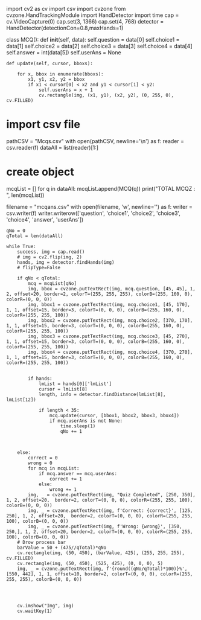 import cv2 as cv
import csv
import cvzone
from cvzone.HandTrackingModule import HandDetector
import time
cap = cv.VideoCapture(0)
cap.set(3, 1366)
cap.set(4, 768)
detector = HandDetector(detectionCon=0.8,maxHands=1)

class MCQ():
    def __init__(self, data):
        self.question = data[0]
        self.choice1 = data[1]
        self.choice2 = data[2]
        self.choice3 = data[3]
        self.choice4 = data[4]
        self.answer = int(data[5])
        self.userAns = None

    def update(self, cursor, bboxs):

        for x, bbox in enumerate(bboxs):
            x1, y1, x2, y2 = bbox
            if x1 < cursor[0] < x2 and y1 < cursor[1] < y2:
                self.userAns = x + 1
                cv.rectangle(img, (x1, y1), (x2, y2), (0, 255, 0), cv.FILLED)

# import csv file
pathCSV = "Mcqs.csv"
with open(pathCSV, newline='\n') as f:
    reader = csv.reader(f)
    dataAll = list(reader)[1:]

# create object
mcqList = []
for q in dataAll:
    mcqList.append(MCQ(q))
print("TOTAL MCQZ : ", len(mcqList))

filename = "mcqans.csv"
with open(filename, 'w', newline='') as f:
    writer = csv.writer(f)
    writer.writerow(['question', 'choice1', 'choice2', 'choice3', 'choice4', 'answer', 'userAns'])

    qNo = 0
    qTotal = len(dataAll)

    while True:
        success, img = cap.read()
        # img = cv2.flip(img, 2)
        hands, img = detector.findHands(img)
        # flipType=False

        if qNo < qTotal:
            mcq = mcqList[qNo]
            img, bbox = cvzone.putTextRect(img, mcq.question, [45, 45], 1, 2, offset=20, border=2, colorT=(255, 255, 255), colorB=(255, 160, 0), colorR=(0, 0, 0))
            img, bbox1 = cvzone.putTextRect(img, mcq.choice1, [45, 170], 1, 1, offset=15, border=3, colorT=(0, 0, 0), colorB=(255, 160, 0), colorR=(255, 255, 100))
            img, bbox2 = cvzone.putTextRect(img, mcq.choice2, [370, 170], 1, 1, offset=15, border=3, colorT=(0, 0, 0), colorB=(255, 160, 0), colorR=(255, 255, 100))
            img, bbox3 = cvzone.putTextRect(img, mcq.choice3, [45, 270], 1, 1, offset=15, border=3, colorT=(0, 0, 0), colorB=(255, 160, 0), colorR=(255, 255, 100))
            img, bbox4 = cvzone.putTextRect(img, mcq.choice4, [370, 270], 1, 1, offset=15, border=3, colorT=(0, 0, 0), colorB=(255, 160, 0), colorR=(255, 255, 100))


            if hands:
                lmList = hands[0]['lmList']
                cursor = lmList[8]
                length, info = detector.findDistance(lmList[8], lmList[12])

                if length < 35:
                    mcq.update(cursor, [bbox1, bbox2, bbox3, bbox4])
                    if mcq.userAns is not None:
                        time.sleep(1)
                        qNo += 1



        else:
            correct = 0
            wrong = 0
            for mcq in mcqList:
                if mcq.answer == mcq.userAns:
                    correct += 1
                else:
                    wrong += 1
            img, _ = cvzone.putTextRect(img, "Quiz Completed", [250, 350], 1, 2, offset=20,  border=2, colorT=(0, 0, 0), colorR=(255, 255, 100), colorB=(0, 0, 0))
            img, _ = cvzone.putTextRect(img, f'Correct: {correct}', [125, 250], 1, 2, offset=20,  border=2, colorT=(0, 0, 0), colorR=(255, 255, 100), colorB=(0, 0, 0))
            img, _ = cvzone.putTextRect(img, f'Wrong: {wrong}', [350, 250,], 1, 2, offset=20, border=2, colorT=(0, 0, 0), colorR=(255, 255, 100), colorB=(0, 0, 0))
        # Drow process bar
        barValue = 50 + (475//qTotal)*qNo
        cv.rectangle(img, (50, 450), (barValue, 425), (255, 255, 255), cv.FILLED)
        cv.rectangle(img, (50, 450), (525, 425), (0, 0, 0), 5)
        img, _ = cvzone.putTextRect(img, f'{round((qNo/qTotal)*100)}%', [550, 442], 1, 1, offset=10, border=2, colorT=(0, 0, 0), colorR=(255, 255, 255), colorB=(0, 0, 0))




        cv.imshow("Img", img)
        cv.waitKey(1)
